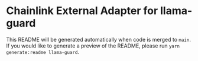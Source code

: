 # Chainlink External Adapter for llama-guard

This README will be generated automatically when code is merged to `main`. If you would like to generate a preview of the README, please run `yarn generate:readme llama-guard`.
